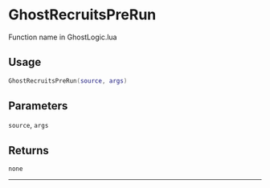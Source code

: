 # GhostRecruitsPreRun
Function name in GhostLogic.lua
## Usage
```lua
GhostRecruitsPreRun(source, args)
```
## Parameters
`source`, `args`
## Returns
`none`

---